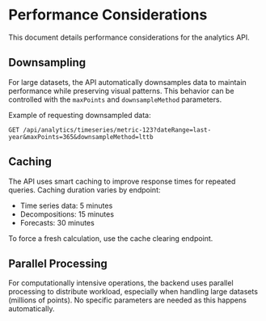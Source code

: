 # Performance Considerations

This document details performance considerations for the analytics API.

## Downsampling

For large datasets, the API automatically downsamples data to maintain performance while preserving visual patterns. This behavior can be controlled with the `maxPoints` and `downsampleMethod` parameters.

Example of requesting downsampled data:

```
GET /api/analytics/timeseries/metric-123?dateRange=last-year&maxPoints=365&downsampleMethod=lttb
```

## Caching

The API uses smart caching to improve response times for repeated queries. Caching duration varies by endpoint:

- Time series data: 5 minutes
- Decompositions: 15 minutes
- Forecasts: 30 minutes

To force a fresh calculation, use the cache clearing endpoint.

## Parallel Processing

For computationally intensive operations, the backend uses parallel processing to distribute workload, especially when handling large datasets (millions of points). No specific parameters are needed as this happens automatically.